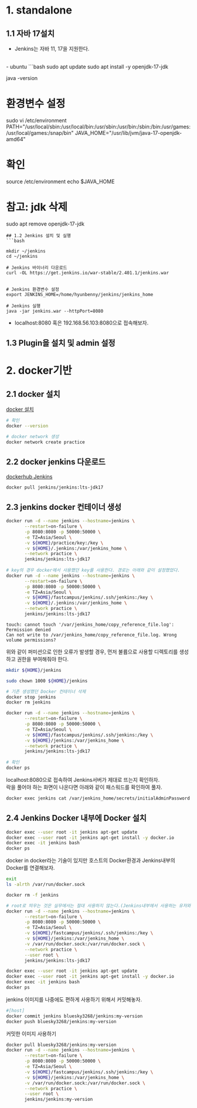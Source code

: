 # 1. standalone
## 1.1 자바 17설치
- Jenkins는 자바 11, 17을 지원한다.<br/>
<br/>
- ubuntu
```bash
sudo apt update
sudo apt install -y openjdk-17-jdk

java -version

# 환경변수 설정
sudo vi /etc/environment
PATH="/usr/local/sbin:/usr/local/bin:/usr/sbin:/usr/bin:/sbin:/bin:/usr/games:/usr/local/games:/snap/bin"
JAVA_HOME="/usr/lib/jvm/java-17-openjdk-amd64"

# 확인
source /etc/environment
echo $JAVA_HOME

# 참고: jdk 삭제
sudo apt remove openjdk-17-jdk
```
## 1.2 Jenkins 설치 및 실행
```bash

mkdir ~/jenkins
cd ~/jenkins

# Jenkins 바이너리 다운로드
curl -OL https://get.jenkins.io/war-stable/2.401.1/jenkins.war


# Jenkins 환경변수 설정
export JENKINS_HOME=/home/hyunbenny/jenkins/jenkins_home

# Jenkins 실행
java -jar jenkins.war --httpPort=8080
```
- localhost:8080 혹은 192.168.56.103:8080으로 접속해보자.

## 1.3 Plugin을 설치 및 admin 설정


# 2. docker기반
## 2.1 docker 설치
[docker 설치]()
```bash
# 확인
docker --version

# docker network 생성
docker network create practice
```

## 2.2 docker jenkins 다운로드
[dockerhub Jenkins](https://hub.docker.com/r/jenkins/jenkins)
```bash
docker pull jenkins/jenkins:lts-jdk17
```

## 2.3 jenkins docker 컨테이너 생성
```bash
docker run -d --name jenkins --hostname=jenkins \
       --restart=on-failure \
       -p 8080:8080 -p 50000:50000 \
       -e TZ=Asia/Seoul \
       -v ${HOME}/practice/key:/key \
       -v ${HOME}/.jenkins:/var/jenkins_home \
       --network practice \
       jenkins/jenkins:lts-jdk17
       
# key의 경우 docker에서 사용했던 key를 사용한다. 경로는 아래와 같이 설정했었다.       
docker run -d --name jenkins --hostname=jenkins \
       --restart=on-failure \
       -p 8080:8080 -p 50000:50000 \
       -e TZ=Asia/Seoul \
       -v ${HOME}/fastcampus/jenkins/.ssh/jenkins:/key \
       -v ${HOME}/.jenkins:/var/jenkins_home \
       --network practice \
       jenkins/jenkins:lts-jdk17       
```
```text
touch: cannot touch '/var/jenkins_home/copy_reference_file.log': Permission denied
Can not write to /var/jenkins_home/copy_reference_file.log. Wrong volume permissions?
```
위와 같이 퍼미션으로 인한 오류가 발생할 경우, 먼저 불륨으로 사용할 디렉토리를 생성하고 권한을 부여해줘야 한다.<br/>
```bash
mkdir ${HOME}/jenkins

sudo chown 1000 ${HOME}/jenkins

# 기존 생성했던 Docker 컨테이너 삭제
docker stop jenkins
docker rm jenkins

docker run -d --name jenkins --hostname=jenkins \
       --restart=on-failure \
       -p 8080:8080 -p 50000:50000 \
       -e TZ=Asia/Seoul \
       -v ${HOME}/fastcampus/jenkins/.ssh/jenkins:/key \
       -v ${HOME}/jenkins:/var/jenkins_home \
       --network practice \
       jenkins/jenkins:lts-jdk17
       
# 확인 
docker ps            
```
localhost:8080으로 접속하여 Jenkins서버가 제대로 뜨는지 확인하자.<br/>
락을 풀어야 하는 화면이 나온다면 아래와 같이 패스워드를 확인하여 풀자.<br/>
```bash
docker exec jenkins cat /var/jenkins_home/secrets/initialAdminPassword
```

## 2.4 Jenkins Docker 내부에 Docker 설치 
```bash
docker exec --user root -it jenkins apt-get update
docker exec --user root -it jenkins apt-get install -y docker.io
docker exec -it jenkins bash
docker ps
```
docker in docker라는 기술이 있지만 호스트의 Docker환경과 Jenkins내부의 Docker를 연결해보자.
```bash
exit 
ls -alrth /var/run/docker.sock

docker rm -f jenkins 

# root로 띄우는 것은 실무에서는 절대 사용하지 않는다.(Jenkins내부에서 사용하는 유저와 밖에서 사용하는 유저를 매핑하는 작업을 한다.)
docker run -d --name jenkins --hostname=jenkins \
       --restart=on-failure \
       -p 8080:8080 -p 50000:50000 \
       -e TZ=Asia/Seoul \
       -v ${HOME}/fastcampus/jenkins/.ssh/jenkins:/key \
       -v ${HOME}/jenkins:/var/jenkins_home \
       -v /var/run/docker.sock:/var/run/docker.sock \
       --network practice \
       --user root \
       jenkins/jenkins:lts-jdk17

docker exec --user root -it jenkins apt-get update
docker exec --user root -it jenkins apt-get install -y docker.io
docker exec -it jenkins bash
docker ps
```

jenkins 이미지를 나중에도 편하게 사용하기 위해서 커밋해놓자.<br/>
```bash
#[host]
docker commit jenkins bluesky3268/jenkins:my-version
docker push bluesky3268/jenkins:my-version
```
커밋한 이미지 사용하기 
```bash
docker pull bluesky3268/jenkins:my-version
docker run -d --name jenkins --hostname=jenkins \
       --restart=on-failure \
       -p 8080:8080 -p 50000:50000 \
       -e TZ=Asia/Seoul \
       -v ${HOME}/fastcampus/jenkins/.ssh/jenkins:/key \
       -v ${HOME}/jenkins:/var/jenkins_home \
       -v /var/run/docker.sock:/var/run/docker.sock \
       --network practice \
       --user root \
       jenkins/jenkins:my-version
```
